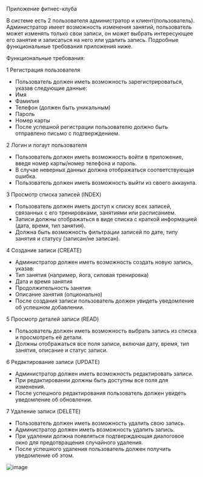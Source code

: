 Приложение фитнес-клуба

 В системе есть 2 пользователя администратор и клиент(пользователь). Администратор имеет возможность изменения занятий, пользователь может изменять только свои записи, он может выбрать интересующее его занятие и записаться на него или удалить запись. Подробные функциональные требования приложения ниже.

 Функциональные требования:
 
1 Регистрация пользователя
  - Пользователь должен иметь возможность зарегистрироваться, указав следующие данные:
  - Имя
  - Фамилия
  - Телефон (должен быть уникальным)
  - Пароль 
  - Номер карты
  - После успешной регистрации пользователю должно быть отправлено письмо с подтверждением.
  
2 Логин и логаут пользователя
  - Пользователь должен иметь возможность войти в приложение, введя номер карты/номер телефона и пароль.
  - В случае неверных данных должна отображаться соответствующая ошибка.
  - Пользователь должен иметь возможность выйти из своего аккаунта.
    
3 Просмотр списка записей (INDEX)
  - Пользователь должен иметь доступ к списку всех записей, связанных с его тренировками, занятиями или расписанием.
  - Записи должны отображаться в виде списка с краткой информацией (дата, время, тип занятия).
  - Должна быть возможность фильтрации записей по дате, типу занятия и статусу (записан/не записан).

4 Создание записи (CREATE)
  - Администратор должен иметь возможность создать новую запись, указав:
  - Тип занятия (например, йога, силовая тренировка)
  - Дата и время занятия
  - Продолжительность занятия
  - Описание занятия (опционально)
  - После создания записи пользователь должен увидеть уведомление об успешном добавлении.

5 Просмотр деталей записи (READ)
  - Пользователь должен иметь возможность выбрать запись из списка и просмотреть её детали.
  - Должны отображаться все поля записи, включая дату, время, тип занятия, описание и статус записи.

6 Редактирование записи (UPDATE)
  - Администратор должен иметь возможность редактировать записи.
  - При редактировании должны быть доступны все поля для изменения.
  - После успешного редактирования пользователь должен увидеть уведомление об обновлении.

7 Удаление записи (DELETE)
  - Пользователь должен иметь возможность удалить свою запись.
  - Администратор должен иметь возможность удалить запись.
  - При удалении должна появляться подтверждающая диалоговое окно для предотвращения случайного удаления.
  - После успешного удаления пользователь должен получить уведомление об этом.

  
![image](https://github.com/user-attachments/assets/56e2d25f-9a18-4c12-9bea-976ccbb10a1e)



